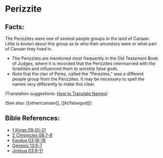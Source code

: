 # Perizzite #

## Facts: ##

​The Perizzites were one of several people groups in the land of Canaan. Little is known about this group as to who their ancestors were or what part of Canaan they lived in.

* The Perizzites are mentioned most frequently in the Old Testament Book of Judges, where it is recorded that the Perizzites intermarried with the Israelites and influenced them to worship false gods.
* Note that the clan of Perez, called the "Perezites," was a different people group from the Perizzites. It may be necessary to spell the names very differently to make this clear.

(Translation suggestions: [How to Translate Names](en/ta-vol1/translate/man/translate-names))

(See also: [[other/canaan]], [[kt/falsegod]])

## Bible References: ##

* [1 Kings 09:20-21](en/tn/1ki/help/09/20)
* [2 Chronicles 08:7-8](en/tn/2ch/help/08/07)
* [Exodus 03:16-18](en/tn/exo/help/03/16)
* [Genesis 13:5-7](en/tn/gen/help/13/05)
* [Joshua 03:9-11](en/tn/jos/help/03/09)